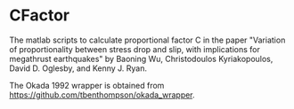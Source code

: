 # CFactor
The matlab scripts to calculate proportional factor C in the paper "Variation of proportionality between stress drop and slip, with implications for megathrust earthquakes" by Baoning Wu, Christodoulos Kyriakopoulos, David D. Oglesby, and Kenny J. Ryan.

The Okada 1992 wrapper is obtained from https://github.com/tbenthompson/okada_wrapper.
